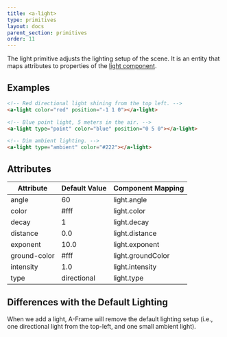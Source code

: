 ```yaml
---
title: <a-light>
type: primitives
layout: docs
parent_section: primitives
order: 11
---
```


The light primitive adjusts the lighting setup of the scene. It is an entity that maps attributes to properties of the [light component](../components/light.html).

## Examples


```html
<!-- Red directional light shining from the top left. -->
<a-light color="red" position="-1 1 0"></a-light>

<!-- Blue point light, 5 meters in the air. -->
<a-light type="point" color="blue" position="0 5 0"></a-light>

<!-- Dim ambient lighting. -->
<a-light type="ambient" color="#222"></a-light>
```

## Attributes

| Attribute    | Default Value | Component Mapping |
| ------------ | ------------- | ----------------- |
| angle        | 60            | light.angle       |
| color        | #fff          | light.color       |
| decay        | 1             | light.decay       |
| distance     | 0.0           | light.distance    |
| exponent     | 10.0          | light.exponent    |
| ground-color | #fff          | light.groundColor |
| intensity    | 1.0           | light.intensity   |
| type         | directional   | light.type        |

## Differences with the Default Lighting

When we add a light, A-Frame will remove the default lighting setup (i.e., one directional light from the top-left, and one small ambient light).
